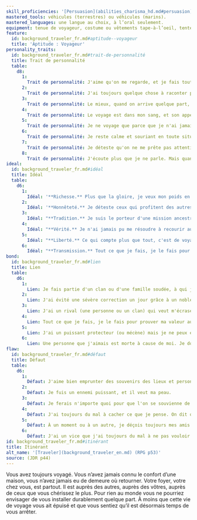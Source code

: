 ```yaml
---
skill_proficiencies: '[Persuasion](abilities_charisma_hd.md#persuasion) ou [Représentation](abilities_charisma_hd.md#représentation) ou [Supercherie](abilities_charisma_hd.md#supercherie), [Survie](abilities_wisdom_hd.md#survie).'
mastered_tools: véhicules (terrestres) ou véhicules (marins).
mastered_languages: une langue au choix, à l’oral seulement.
equipment: tenue de voyageur, costume ou vêtements tape-à-l’oeil, tente pour une personne et couverture de mauvaise qualité, sac de voyage, bourse contenant 10 sous.
feature:
  id: background_traveler_fr.md#aptitude--voyageur
  title: 'Aptitude : Voyageur'
personality_traits:
  id: background_traveler_fr.md#trait-de-personnalité
  title: Trait de personnalité
  table:
    d8:
      1:
        Trait de personnalité: J'aime qu'on me regarde, et je fais tout pour briller.
      2:
        Trait de personnalité: J'ai toujours quelque chose à raconter pour détendre l'atmosphère.
      3:
        Trait de personnalité: Le mieux, quand on arrive quelque part, c'est de se tenir au courant de toutes les rumeurs du coin.
      4:
        Trait de personnalité: Le voyage est dans mon sang, et son appel est plus fort que tout.
      5:
        Trait de personnalité: Je ne voyage que parce que je n'ai jamais trouvé d'endroit où m'installer, mais je ne perds pas espoir de le trouver un jour.
      6:
        Trait de personnalité: Je reste calme et souriant en toute situation. C'est le meilleur moyen de tempérer les ardeurs.
      7:
        Trait de personnalité: Je déteste qu'on ne me prête pas attention. D'aucun disent que je suis une diva.
      8:
        Trait de personnalité: J'écoute plus que je ne parle. Mais quand je parle, ça n'est jamais pour ne rien dire.
ideal:
  id: background_traveler_fr.md#idéal
  title: Idéal
  table:
    d6:
      1:
        Idéal: '**Richesse.** Plus que la gloire, je veux mon poids en espèces sonnantes et trébuchantes.'
      2:
        Idéal: '**Honnêteté.** Je déteste ceux qui profitent des autres.'
      3:
        Idéal: "**Tradition.** Je suis le porteur d'une mission ancestrale. Par moi passent les récits issus du passé (ou les récits venus d'autres lieux). Ma mission est de les transmettre, tels qu'ils sont, et non tels que l'on veut les entendre."
      4:
        Idéal: "**Vérité.** Je n'ai jamais pu me résoudre à recourir au mensonge."
      5:
        Idéal: "**Liberté.** Ce qui compte plus que tout, c'est de voyager. Je ne permettrai à quiconque d'empêcher qui que ce soit de partir où il veut."
      6:
        Idéal: "**Transmission.** Tout ce que je fais, je le fais pour voir le visage des gens s'illuminer de plaisir. Rien d'autre ne m'importe."
bond:
  id: background_traveler_fr.md#lien
  title: Lien
  table:
    d6:
      1:
        Lien: Je fais partie d'un clan ou d'une famille soudée, à qui je dois tout.
      2:
        Lien: J'ai évité une sévère correction un jour grâce à un noble (ou une personne haut placée), je lui dois ma vie.
      3:
        Lien: J'ai un rival (une personne ou un clan) qui veut m'écraser. Je le surpasserai en tout.
      4:
        Lien: Tout ce que je fais, je le fais pour prouver ma valeur aux yeux d'un être aimé.
      5:
        Lien: J'ai un puissant protecteur (ou mécène) mais je ne peux entacher son honneur et son nom.
      6:
        Lien: Une personne que j'aimais est morte à cause de moi. Je dois me racheter.
flaw:
  id: background_traveler_fr.md#défaut
  title: Défaut
  table:
    d6:
      1:
        Défaut: J'aime bien emprunter des souvenirs des lieux et personnes que je visite.
      2:
        Défaut: Je fuis un ennemi puissant, et il veut ma peau.
      3:
        Défaut: Je ferais n'importe quoi pour que l'on se souvienne de moi.
      4:
        Défaut: J'ai toujours du mal à cacher ce que je pense. On dit que je parle trop.
      5:
        Défaut: À un moment ou à un autre, je déçois toujours mes amis et mes alliés.
      6:
        Défaut: J'ai un vice que j'ai toujours du mal à ne pas vouloir satisfaire, qu'il s'agisse des plaisirs de la chair, de l'alcool ou du jeu.
id: background_traveler_fr.md#itinérant
title: Itinérant
alt_name: '[Traveler](background_traveler_en.md) (RPG p53)'
source: (JDR p44)
---
```


Vous avez toujours voyagé. Vous n’avez jamais connu le confort d’une maison, vous n’avez jamais eu de demeure où retourner. Votre foyer, votre chez vous, est partout. Il est auprès des autres, auprès des vôtres, auprès de ceux que vous chérissez le plus. Pour rien au monde vous ne pourriez envisager de vous installer durablement quelque part. À moins que cette vie de voyage vous ait épuisé et que vous sentiez qu’il est désormais temps de vous arrêter.

